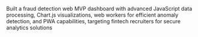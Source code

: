 Built a fraud detection web MVP dashboard with advanced JavaScript data processing, Chart.js visualizations, web workers for efficient anomaly detection, and PWA capabilities, targeting fintech recruiters for secure analytics solutions
